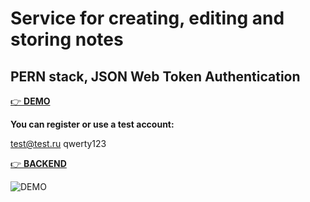# Service for creating, editing and storing notes

## PERN stack, JSON Web Token Authentication

[👉 **DEMO**](http://185.220.34.235:8080/)

**You can register or use a test account:**

test@test.ru
qwerty123

[👉 **BACKEND**]()

![DEMO]()
